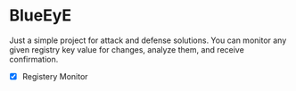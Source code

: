 # BlueEyE
Just a simple project for attack and defense solutions. You can monitor any given registry key value for changes, analyze them, and receive confirmation.

- [x] Registery Monitor
